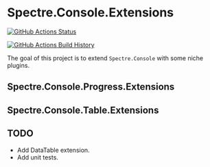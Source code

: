 # Spectre.Console.Extensions

[![GitHub Actions Status](https://github.com/nikiforovall/Spectre.Console.Extensions/workflows/Build/badge.svg?branch=main)](https://github.com/nikiforovall/Spectre.Console.Extensions/actions)

[![GitHub Actions Build History](https://buildstats.info/github/chart/nikiforovall/Spectre.Console.Extensions?branch=main&includeBuildsFromPullRequest=false)](https://github.com/nikiforovall/Spectre.Console.Extensions/actions)

The goal of this project is to extend `Spectre.Console` with some niche plugins.

## Spectre.Console.Progress.Extensions

## Spectre.Console.Table.Extensions

## TODO

* Add DataTable extension.
* Add unit tests.
